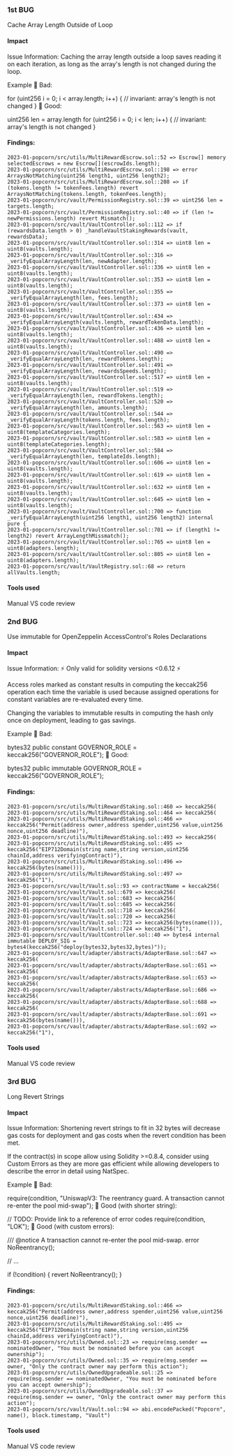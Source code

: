 ### 1st BUG
Cache Array Length Outside of Loop

#### Impact
Issue Information: 
Caching the array length outside a loop saves reading it on each iteration, as long as the array's length is not changed during the loop.

Example
🤦 Bad:

for (uint256 i = 0; i < array.length; i++) {
    // invariant: array's length is not changed
}
🚀 Good:

uint256 len = array.length
for (uint256 i = 0; i < len; i++) {
    // invariant: array's length is not changed
}

#### Findings:
```
2023-01-popcorn/src/utils/MultiRewardEscrow.sol::52 => Escrow[] memory selectedEscrows = new Escrow[](escrowIds.length);
2023-01-popcorn/src/utils/MultiRewardEscrow.sol::198 => error ArraysNotMatching(uint256 length1, uint256 length2);
2023-01-popcorn/src/utils/MultiRewardEscrow.sol::208 => if (tokens.length != tokenFees.length) revert ArraysNotMatching(tokens.length, tokenFees.length);
2023-01-popcorn/src/vault/PermissionRegistry.sol::39 => uint256 len = targets.length;
2023-01-popcorn/src/vault/PermissionRegistry.sol::40 => if (len != newPermissions.length) revert Mismatch();
2023-01-popcorn/src/vault/VaultController.sol::112 => if (rewardsData.length > 0) _handleVaultStakingRewards(vault, rewardsData);
2023-01-popcorn/src/vault/VaultController.sol::314 => uint8 len = uint8(vaults.length);
2023-01-popcorn/src/vault/VaultController.sol::316 => _verifyEqualArrayLength(len, newAdapter.length);
2023-01-popcorn/src/vault/VaultController.sol::336 => uint8 len = uint8(vaults.length);
2023-01-popcorn/src/vault/VaultController.sol::353 => uint8 len = uint8(vaults.length);
2023-01-popcorn/src/vault/VaultController.sol::355 => _verifyEqualArrayLength(len, fees.length);
2023-01-popcorn/src/vault/VaultController.sol::373 => uint8 len = uint8(vaults.length);
2023-01-popcorn/src/vault/VaultController.sol::434 => _verifyEqualArrayLength(vaults.length, rewardTokenData.length);
2023-01-popcorn/src/vault/VaultController.sol::436 => uint8 len = uint8(vaults.length);
2023-01-popcorn/src/vault/VaultController.sol::488 => uint8 len = uint8(vaults.length);
2023-01-popcorn/src/vault/VaultController.sol::490 => _verifyEqualArrayLength(len, rewardTokens.length);
2023-01-popcorn/src/vault/VaultController.sol::491 => _verifyEqualArrayLength(len, rewardsSpeeds.length);
2023-01-popcorn/src/vault/VaultController.sol::517 => uint8 len = uint8(vaults.length);
2023-01-popcorn/src/vault/VaultController.sol::519 => _verifyEqualArrayLength(len, rewardTokens.length);
2023-01-popcorn/src/vault/VaultController.sol::520 => _verifyEqualArrayLength(len, amounts.length);
2023-01-popcorn/src/vault/VaultController.sol::544 => _verifyEqualArrayLength(tokens.length, fees.length);
2023-01-popcorn/src/vault/VaultController.sol::563 => uint8 len = uint8(templateCategories.length);
2023-01-popcorn/src/vault/VaultController.sol::583 => uint8 len = uint8(templateCategories.length);
2023-01-popcorn/src/vault/VaultController.sol::584 => _verifyEqualArrayLength(len, templateIds.length);
2023-01-popcorn/src/vault/VaultController.sol::606 => uint8 len = uint8(vaults.length);
2023-01-popcorn/src/vault/VaultController.sol::619 => uint8 len = uint8(vaults.length);
2023-01-popcorn/src/vault/VaultController.sol::632 => uint8 len = uint8(vaults.length);
2023-01-popcorn/src/vault/VaultController.sol::645 => uint8 len = uint8(vaults.length);
2023-01-popcorn/src/vault/VaultController.sol::700 => function _verifyEqualArrayLength(uint256 length1, uint256 length2) internal pure {
2023-01-popcorn/src/vault/VaultController.sol::701 => if (length1 != length2) revert ArrayLengthMissmatch();
2023-01-popcorn/src/vault/VaultController.sol::765 => uint8 len = uint8(adapters.length);
2023-01-popcorn/src/vault/VaultController.sol::805 => uint8 len = uint8(adapters.length);
2023-01-popcorn/src/vault/VaultRegistry.sol::68 => return allVaults.length;
```
#### Tools used
Manual VS code review

### 2nd BUG
Use immutable for OpenZeppelin AccessControl's Roles Declarations

#### Impact
Issue Information: 
⚡️ Only valid for solidity versions <0.6.12 ⚡️

Access roles marked as constant results in computing the keccak256 operation each time the variable is used because assigned operations for constant variables are re-evaluated every time.

Changing the variables to immutable results in computing the hash only once on deployment, leading to gas savings.

Example
🤦 Bad:

bytes32 public constant GOVERNOR_ROLE = keccak256("GOVERNOR_ROLE");
🚀 Good:

bytes32 public immutable GOVERNOR_ROLE = keccak256("GOVERNOR_ROLE");

#### Findings:
```
2023-01-popcorn/src/utils/MultiRewardStaking.sol::460 => keccak256(
2023-01-popcorn/src/utils/MultiRewardStaking.sol::464 => keccak256(
2023-01-popcorn/src/utils/MultiRewardStaking.sol::466 => keccak256("Permit(address owner,address spender,uint256 value,uint256 nonce,uint256 deadline)"),
2023-01-popcorn/src/utils/MultiRewardStaking.sol::493 => keccak256(
2023-01-popcorn/src/utils/MultiRewardStaking.sol::495 => keccak256("EIP712Domain(string name,string version,uint256 chainId,address verifyingContract)"),
2023-01-popcorn/src/utils/MultiRewardStaking.sol::496 => keccak256(bytes(name())),
2023-01-popcorn/src/utils/MultiRewardStaking.sol::497 => keccak256("1"),
2023-01-popcorn/src/vault/Vault.sol::93 => contractName = keccak256(
2023-01-popcorn/src/vault/Vault.sol::679 => keccak256(
2023-01-popcorn/src/vault/Vault.sol::683 => keccak256(
2023-01-popcorn/src/vault/Vault.sol::685 => keccak256(
2023-01-popcorn/src/vault/Vault.sol::718 => keccak256(
2023-01-popcorn/src/vault/Vault.sol::720 => keccak256(
2023-01-popcorn/src/vault/Vault.sol::723 => keccak256(bytes(name())),
2023-01-popcorn/src/vault/Vault.sol::724 => keccak256("1"),
2023-01-popcorn/src/vault/VaultController.sol::40 => bytes4 internal immutable DEPLOY_SIG = bytes4(keccak256("deploy(bytes32,bytes32,bytes)"));
2023-01-popcorn/src/vault/adapter/abstracts/AdapterBase.sol::647 => keccak256(
2023-01-popcorn/src/vault/adapter/abstracts/AdapterBase.sol::651 => keccak256(
2023-01-popcorn/src/vault/adapter/abstracts/AdapterBase.sol::653 => keccak256(
2023-01-popcorn/src/vault/adapter/abstracts/AdapterBase.sol::686 => keccak256(
2023-01-popcorn/src/vault/adapter/abstracts/AdapterBase.sol::688 => keccak256(
2023-01-popcorn/src/vault/adapter/abstracts/AdapterBase.sol::691 => keccak256(bytes(name())),
2023-01-popcorn/src/vault/adapter/abstracts/AdapterBase.sol::692 => keccak256("1"),
```
#### Tools used
Manual VS code review

### 3rd BUG
Long Revert Strings

#### Impact
Issue Information: 
Shortening revert strings to fit in 32 bytes will decrease gas costs for deployment and gas costs when the revert condition has been met.

If the contract(s) in scope allow using Solidity >=0.8.4, consider using Custom Errors as they are more gas efficient while allowing developers to describe the error in detail using NatSpec.

Example
🤦 Bad:

require(condition, "UniswapV3: The reentrancy guard. A transaction cannot re-enter the pool mid-swap");
🚀 Good (with shorter string):

// TODO: Provide link to a reference of error codes
require(condition, "LOK");
🚀 Good (with custom errors):

/// @notice A transaction cannot re-enter the pool mid-swap.
error NoReentrancy();

// ...

if (!condition) {
    revert NoReentrancy();
}

#### Findings:
```
2023-01-popcorn/src/utils/MultiRewardStaking.sol::466 => keccak256("Permit(address owner,address spender,uint256 value,uint256 nonce,uint256 deadline)"),
2023-01-popcorn/src/utils/MultiRewardStaking.sol::495 => keccak256("EIP712Domain(string name,string version,uint256 chainId,address verifyingContract)"),
2023-01-popcorn/src/utils/Owned.sol::23 => require(msg.sender == nominatedOwner, "You must be nominated before you can accept ownership");
2023-01-popcorn/src/utils/Owned.sol::35 => require(msg.sender == owner, "Only the contract owner may perform this action");
2023-01-popcorn/src/utils/OwnedUpgradeable.sol::25 => require(msg.sender == nominatedOwner, "You must be nominated before you can accept ownership");
2023-01-popcorn/src/utils/OwnedUpgradeable.sol::37 => require(msg.sender == owner, "Only the contract owner may perform this action");
2023-01-popcorn/src/vault/Vault.sol::94 => abi.encodePacked("Popcorn", name(), block.timestamp, "Vault")
```
#### Tools used
Manual VS code review